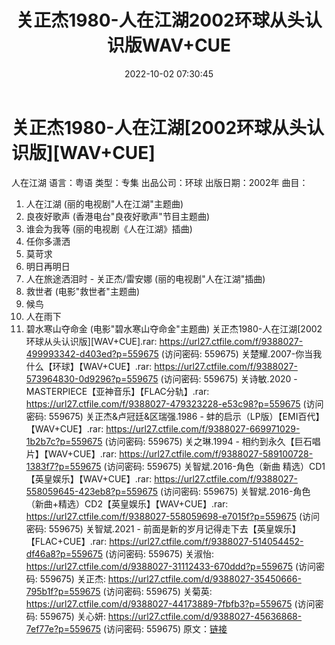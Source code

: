 ﻿---
title: 关正杰1980-人在江湖2002环球从头认识版WAV+CUE
date: 2022-10-02 07:30:45
categories: WAV车载音乐、镜像
tags: 华语中文
---
# 关正杰1980-人在江湖[2002环球从头认识版][WAV+CUE]

人在江湖
语言：粤语
类型：专集
出品公司：环球
出版日期：2002年
曲目：
01. 人在江湖 (丽的电视剧"人在江湖"主题曲)
02. 良夜好歌声 (香港电台"良夜好歌声"节目主题曲)
03. 谁会为我等 (丽的电视剧《人在江湖》插曲)
04. 任你多潇洒
05. 莫苛求
06. 明日再明日
07. 人在旅途洒泪时 - 关正杰/雷安娜 (丽的电视剧"人在江湖"插曲)
08. 救世者 (电影"救世者"主题曲)
09. 候鸟
10. 人在雨下
11. 碧水寒山夺命金 (电影"碧水寒山夺命金"主题曲)
关正杰1980-人在江湖[2002环球从头认识版][WAV+CUE].rar: https://url27.ctfile.com/f/9388027-499993342-d403ed?p=559675
(访问密码: 559675)
关楚耀.2007-你当我什么【环球】【WAV+CUE】.rar: https://url27.ctfile.com/f/9388027-573964830-0d9296?p=559675
(访问密码: 559675)
关诗敏.2020 - MASTERPIECE【亚神音乐】【FLAC分轨】.rar: https://url27.ctfile.com/f/9388027-479323228-e53c98?p=559675
(访问密码: 559675)
关正杰&卢冠廷&区瑞强.1986 - 蚌的启示（LP版）【EMI百代】【WAV+CUE】.rar:
https://url27.ctfile.com/f/9388027-669971029-1b2b7c?p=559675
(访问密码: 559675)
关之琳.1994 - 相约到永久【巨石唱片】【WAV+CUE】.rar: https://url27.ctfile.com/f/9388027-589100728-1383f7?p=559675
(访问密码: 559675)
关智斌.2016-角色（新曲 精选）CD1【英皇娱乐】【WAV+CUE】.rar: https://url27.ctfile.com/f/9388027-558059645-423eb8?p=559675
(访问密码: 559675)
关智斌.2016-角色（新曲+精选）CD2【英皇娱乐】【WAV+CUE】.rar: https://url27.ctfile.com/f/9388027-558059698-e7015f?p=559675
(访问密码: 559675)
关智斌.2021 - 前面是新的岁月记得走下去【英皇娱乐】【FLAC+CUE】.rar: https://url27.ctfile.com/f/9388027-514054452-df46a8?p=559675
(访问密码: 559675)
关淑怡: https://url27.ctfile.com/d/9388027-31112433-670ddd?p=559675
(访问密码: 559675)
关正杰: https://url27.ctfile.com/d/9388027-35450666-795b1f?p=559675
(访问密码: 559675)
关菊英: https://url27.ctfile.com/d/9388027-44173889-7fbfb3?p=559675
(访问密码: 559675)
关心妍: https://url27.ctfile.com/d/9388027-45636868-7ef77e?p=559675
(访问密码: 559675)
原文：[链接](https://blog.sina.com.cn/s/blog_1647c7e7601030zpe.html)